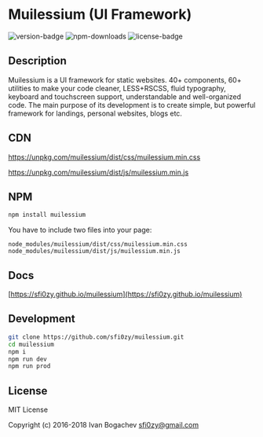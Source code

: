 # Muilessium (UI Framework)
![version-badge](https://img.shields.io/npm/v/muilessium.svg?style=flat-square&colorB=00b5d6) ![npm-downloads](https://img.shields.io/npm/dt/muilessium.svg?style=flat-square&colorB=00b5d6) ![license-badge](https://img.shields.io/badge/dynamic/json.svg?style=flat-square&label=license&colorB=00b5d6&prefix=&suffix=&query=license&uri=https://raw.githubusercontent.com/sfi0zy/muilessium/master/package.json)

## Description
Muilessium is a UI framework for static websites. 40+ components, 60+ utilities to make your code cleaner, LESS+RSCSS, fluid typography, keyboard and touchscreen support, understandable and well-organized code. The main purpose of its development is to create simple, but powerful framework for landings, personal websites, blogs etc.

## CDN
https://unpkg.com/muilessium/dist/css/muilessium.min.css

https://unpkg.com/muilessium/dist/js/muilessium.min.js

## NPM
```sh
npm install muilessium
```

You have to include two files into your page:

```
node_modules/muilessium/dist/css/muilessium.min.css
node_modules/muilessium/dist/js/muilessium.min.js
```

## Docs
[https://sfi0zy.github.io/muilessium](https://sfi0zy.github.io/muilessium)

## Development
```sh
git clone https://github.com/sfi0zy/muilessium.git
cd muilessium
npm i
npm run dev
npm run prod
```

## License
MIT License

Copyright (c) 2016-2018 Ivan Bogachev <sfi0zy@gmail.com>


